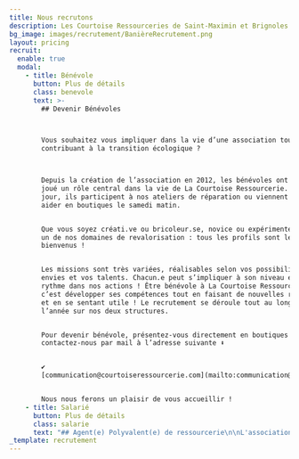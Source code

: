 ```yaml
---
title: Nous recrutons
description: Les Courtoise Ressourceries de Saint-Maximin et Brignoles recrutent
bg_image: images/recrutement/BanièreRecrutement.png
layout: pricing
recruit:
  enable: true
  modal:
    - title: Bénévole
      button: Plus de détails
      class: benevole
      text: >-
        ## Devenir Bénévoles



        Vous souhaitez vous impliquer dans la vie d’une association tout en
        contribuant à la transition écologique ?



        Depuis la création de l’association en 2012, les bénévoles ont toujours
        joué un rôle central dans la vie de La Courtoise Ressourcerie. Chaque
        jour, ils participent à nos ateliers de réparation ou viennent nous
        aider en boutiques le samedi matin.


        Que vous soyez créati.ve ou bricoleur.se, novice ou expérimenté.e dans
        un de nos domaines de revalorisation : tous les profils sont les
        bienvenus !


        Les missions sont très variées, réalisables selon vos possibilités, vos
        envies et vos talents. Chacun.e peut s’impliquer à son niveau et à son
        rythme dans nos actions ! Être bénévole à La Courtoise Ressourcerie,
        c’est développer ses compétences tout en faisant de nouvelles rencontres
        et en se sentant utile ! Le recrutement se déroule tout au long de
        l’année sur nos deux structures.


        Pour devenir bénévole, présentez-vous directement en boutiques ou
        contactez-nous par mail à l’adresse suivante ⬇️ 


        ✔️
        [communication@courtoiseressourcerie.com](mailto:communication@courtoiseressourcerie.com)


        Nous nous ferons un plaisir de vous accueillir !
    - title: Salarié
      button: Plus de détails
      class: salarie
      text: "## Agent(e) Polyvalent(e) de ressourcerie\n\nL'association intervenant dans le champ de l'Insertion par l'Activité Économique (IAE),  recrute à Brignoles et Saint-Maximin, des salariés en contrat à Durée Déterminée d'Insertion* (temps partiel 28h/semaine) sur les diverses activités de la structure, pour une durée de 6 mois pouvant être renouvelée. \U0001F4C4✍️\n\nVous interviendrez sur les différents ateliers:\n\n* \U0001F69B Logistique\n* \U0001F6D2 Vente (magasin et e-commerce)\n* \U0001FA91 Menuiserie\n* \U0001F530 Culture\n* \U0001F9F0 Mécanique\n* \U0001F50C Petit et gros électroménagers\n* \U0001F4BB Informatique\n* \U0001F4FA TV & hi-fi\n* ❎ Tri\n\nDans le cadre de ce contrat, l'agent(e) bénéficiera d'un accompagnement socioprofessionnel pendant et en dehors du temps de travail, afin de mettre en place un projet réaliste et réalisable de retour à l'emploi via une formation, une création d'entreprise ou une recherche active.\n\n\U0001F4F2\U0001F4BB Pour postuler :  \n✔️Sur Saint-Maximin ➡️ [asp.st-maximin@courtoiseressourcerie.com](mailto:asp.st-maximin@courtoiseressourcerie.com)  \n✔️Sur Brignoles ➡️ [asp.brignoles@courtoiseressourcerie.com](mailto:asp.brignoles@courtoiseressourcerie.com)\n\n\\*Cette offre d'emploi est réservée exclusivement aux personnes éligibles à l'IAE. Pour retrouvez tous les critères d'éligibilité IAE, cliquez-ici ➡️ [Les critères d'éligibilité IAE - La communauté de l'inclusion (beta.gouv.fr)](https://communaute.inclusion.beta.gouv.fr/doc/emplois/les-criteres-deligibilite/)"
_template: recrutement
---
```


